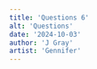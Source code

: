 ```yaml
---
title: 'Questions 6'
alt: 'Questions'
date: '2024-10-03'
author: 'J Gray'
artist: 'Gennifer'
---
```

